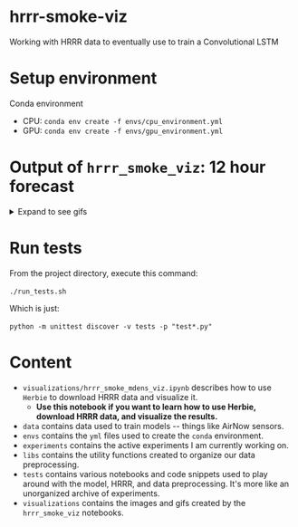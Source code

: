 # hrrr-smoke-viz
Working with HRRR data to eventually use to train a Convolutional LSTM

# Setup environment 
Conda environment 
- CPU: `conda env create -f envs/cpu_environment.yml`
- GPU: `conda env create -f envs/gpu_environment.yml`

# Output of `hrrr_smoke_viz`: 12 hour forecast

<details>

<summary>Expand to see gifs</summary>

## Mass density of smoke product
![](visualizations/mdens_images/full_forecast.gif)
## Vertically-integrated smoke product
![](visualizations/colmd_images/full_forecast.gif)

</details>

# Run tests
From the project directory, execute this command:

`./run_tests.sh`

Which is just:

`python -m unittest discover -v tests -p "test*.py"`

# Content
- `visualizations/hrrr_smoke_mdens_viz.ipynb` describes how to use `Herbie` to download HRRR data and visualize it.
    - **Use this notebook if you want to learn how to use Herbie, download HRRR data, and visualize the results.**
- `data` contains data used to train models -- things like AirNow sensors.
- `envs` contains the `yml` files used to create the `conda` environment.
- `experiments` contains the active experiments I am currently working on.
- `libs` contains the utility functions created to organize our data preprocessing.
- `tests` contains various notebooks and code snippets used to play around with the model, HRRR, and data preprocessing. It's more like an unorganized archive of experiments.
- `visualizations` contains the images and gifs created by the `hrrr_smoke_viz` notebooks.
